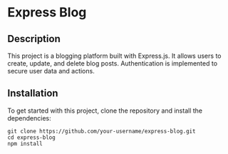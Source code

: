 # Express Blog

## Description
This project is a blogging platform built with Express.js. It allows users to create, update, and delete blog posts. Authentication is implemented to secure user data and actions.

## Installation

To get started with this project, clone the repository and install the dependencies:
```
git clone https://github.com/your-username/express-blog.git
cd express-blog
npm install
```
